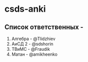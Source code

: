 # csds-anki

## Cписок ответственных -
1. Алгебра - @Tlidzhiev
2. АиСД 2 - @sdshorin
3. ТВиМС - @Fraudik
4. Матан - @amikheenko
